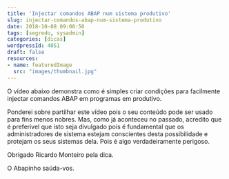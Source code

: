 ```yaml
---
title: 'Injectar comandos ABAP num sistema produtivo'
slug: injectar-comandos-abap-num-sistema-produtivo
date: 2018-10-08 09:00:50
tags: [segredo, sysadmin]
categories: [dicas]
wordpressId: 4051
draft: false
resources:
- name: featuredImage
  src: "images/thumbnail.jpg"
---
```

O vídeo abaixo demonstra como é simples criar condições para facilmente injectar comandos ABAP em programas em produtivo.

Ponderei sobre partilhar este vídeo pois o seu conteúdo pode ser usado para fins menos nobres. Mas, como já aconteceu no passado, acredito que é preferivel que isto seja divulgado pois é fundamental que os administradores de sistema estejam conscientes desta possibilidade e protejam os seus sistemas dela. Pois é algo verdadeiramente perigoso.

Obrigado Ricardo Monteiro pela dica.

O Abapinho saúda-vos.
